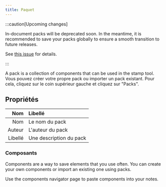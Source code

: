 ```yaml
---
title: Paquet
---
```


:::caution[Upcoming changes]

In-document packs will be deprecated soon. In the meantime, it is recommended to save your packs globally to ensure a smooth transition to future releases.

See [this issue](https://github.com/LinwoodDev/Butterfly/issues/805) for details.

:::

A pack is a collection of components that can be used in the stamp tool. Vous pouvez créer votre propre pack ou importer un pack existant. Pour cela, cliquez sur le coin supérieur gauche et cliquez sur "Packs".

## Propriétés

|     Nom | Libellé                 |
| ------: | :---------------------- |
|     Nom | Le nom du pack          |
|  Auteur | L'auteur du pack        |
| Libellé | Une description du pack |

### Composants

Components are a way to save elements that you use often. You can create your own components or import an existing one using packs.

Use the components navigator page to paste components into your notes.
